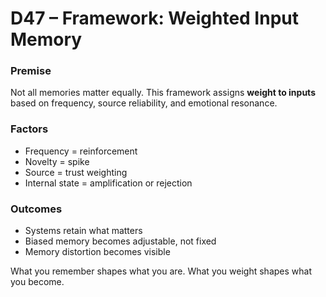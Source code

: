 # D47 – Framework: Weighted Input Memory

### Premise

Not all memories matter equally. This framework assigns **weight to inputs** based on frequency, source reliability, and emotional resonance.

### Factors

- Frequency = reinforcement  
- Novelty = spike  
- Source = trust weighting  
- Internal state = amplification or rejection

### Outcomes

- Systems retain what matters  
- Biased memory becomes adjustable, not fixed  
- Memory distortion becomes visible

What you remember shapes what you are. What you weight shapes what you become.
